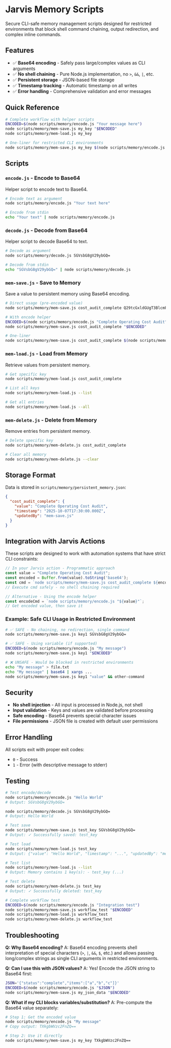 # Jarvis Memory Scripts

Secure CLI-safe memory management scripts designed for restricted environments that block shell command chaining, output redirection, and complex inline commands.

## Features

- ✅ **Base64 encoding** - Safely pass large/complex values as CLI arguments
- ✅ **No shell chaining** - Pure Node.js implementation, no `>`, `&&`, `|`, etc.
- ✅ **Persistent storage** - JSON-based file storage
- ✅ **Timestamp tracking** - Automatic timestamp on all writes
- ✅ **Error handling** - Comprehensive validation and error messages

## Quick Reference

```bash
# Complete workflow with helper scripts
ENCODED=$(node scripts/memory/encode.js "Your message here")
node scripts/memory/mem-save.js my_key "$ENCODED"
node scripts/memory/mem-load.js my_key

# One-liner for restricted CLI environments
node scripts/memory/mem-save.js my_key $(node scripts/memory/encode.js "Your message")
```

## Scripts

### `encode.js` - Encode to Base64

Helper script to encode text to Base64.

```bash
# Encode text as argument
node scripts/memory/encode.js "Your text here"

# Encode from stdin
echo "Your text" | node scripts/memory/encode.js
```

### `decode.js` - Decode from Base64

Helper script to decode Base64 to text.

```bash
# Decode as argument
node scripts/memory/decode.js SGVsbG8gV29ybGQ=

# Decode from stdin
echo "SGVsbG8gV29ybGQ=" | node scripts/memory/decode.js
```

### `mem-save.js` - Save to Memory

Save a value to persistent memory using Base64 encoding.

```bash
# Direct usage (pre-encoded value)
node scripts/memory/mem-save.js cost_audit_complete Q29tcGxldGUgT3BlcmF0aW5nIENvc3QgQXVkaXQ=

# With encode helper
ENCODED=$(node scripts/memory/encode.js "Complete Operating Cost Audit")
node scripts/memory/mem-save.js cost_audit_complete "$ENCODED"

# One-liner
node scripts/memory/mem-save.js cost_audit_complete $(node scripts/memory/encode.js "Complete Operating Cost Audit")
```

### `mem-load.js` - Load from Memory

Retrieve values from persistent memory.

```bash
# Get specific key
node scripts/memory/mem-load.js cost_audit_complete

# List all keys
node scripts/memory/mem-load.js --list

# Get all entries
node scripts/memory/mem-load.js --all
```

### `mem-delete.js` - Delete from Memory

Remove entries from persistent memory.

```bash
# Delete specific key
node scripts/memory/mem-delete.js cost_audit_complete

# Clear all memory
node scripts/memory/mem-delete.js --clear
```

## Storage Format

Data is stored in `scripts/memory/persistent_memory.json`:

```json
{
  "cost_audit_complete": {
    "value": "Complete Operating Cost Audit",
    "timestamp": "2025-10-07T17:30:00.000Z",
    "updatedBy": "mem-save.js"
  }
}
```

## Integration with Jarvis Actions

These scripts are designed to work with automation systems that have strict CLI constraints:

```javascript
// In your Jarvis action - Programmatic approach
const value = "Complete Operating Cost Audit";
const encoded = Buffer.from(value).toString('base64');
const cmd = `node scripts/memory/mem-save.js cost_audit_complete ${encoded}`;
// Execute cmd safely - no shell chaining required

// Alternative - Using the encode helper
const encodeCmd = `node scripts/memory/encode.js "${value}"`;
// Get encoded value, then save it
```

### Example: Safe CLI Usage in Restricted Environment

```bash
# ✅ SAFE - No chaining, no redirection, single command
node scripts/memory/mem-save.js key1 SGVsbG8gV29ybGQ=

# ✅ SAFE - Using variable (if supported)
ENCODED=$(node scripts/memory/encode.js "My message")
node scripts/memory/mem-save.js key1 "$ENCODED"

# ❌ UNSAFE - Would be blocked in restricted environments
echo "My message" > file.txt
echo "My message" | base64 | xargs ...
node scripts/memory/mem-save.js key1 "value" && other-command
```

## Security

- **No shell injection** - All input is processed in Node.js, not shell
- **Input validation** - Keys and values are validated before processing
- **Safe encoding** - Base64 prevents special character issues
- **File permissions** - JSON file is created with default user permissions

## Error Handling

All scripts exit with proper exit codes:
- `0` - Success
- `1` - Error (with descriptive message to stderr)

## Testing

```bash
# Test encode/decode
node scripts/memory/encode.js "Hello World"
# Output: SGVsbG8gV29ybGQ=

node scripts/memory/decode.js SGVsbG8gV29ybGQ=
# Output: Hello World

# Test save
node scripts/memory/mem-save.js test_key SGVsbG8gV29ybGQ=
# Output: ✓ Successfully saved: test_key

# Test load
node scripts/memory/mem-load.js test_key
# Output: {"value": "Hello World", "timestamp": "...", "updatedBy": "mem-save.js"}

# Test list
node scripts/memory/mem-load.js --list
# Output: Memory contains 1 key(s): - test_key (...)

# Test delete
node scripts/memory/mem-delete.js test_key
# Output: ✓ Successfully deleted: test_key

# Complete workflow test
ENCODED=$(node scripts/memory/encode.js "Integration test")
node scripts/memory/mem-save.js workflow_test "$ENCODED"
node scripts/memory/mem-load.js workflow_test
node scripts/memory/mem-delete.js workflow_test
```

## Troubleshooting

**Q: Why Base64 encoding?**
A: Base64 encoding prevents shell interpretation of special characters (`>`, `|`, `&&`, `$`, etc.) and allows passing long/complex strings as single CLI arguments in restricted environments.

**Q: Can I use this with JSON values?**
A: Yes! Encode the JSON string to Base64 first:
```bash
JSON='{"status":"complete","items":["a","b","c"]}'
ENCODED=$(node scripts/memory/encode.js "$JSON")
node scripts/memory/mem-save.js my_json_data "$ENCODED"
```

**Q: What if my CLI blocks variables/substitution?**
A: Pre-compute the Base64 value separately:
```bash
# Step 1: Get the encoded value
node scripts/memory/encode.js "My message"
# Copy output: TXkgbWVzc2FnZQ==

# Step 2: Use it directly
node scripts/memory/mem-save.js my_key TXkgbWVzc2FnZQ==
```
